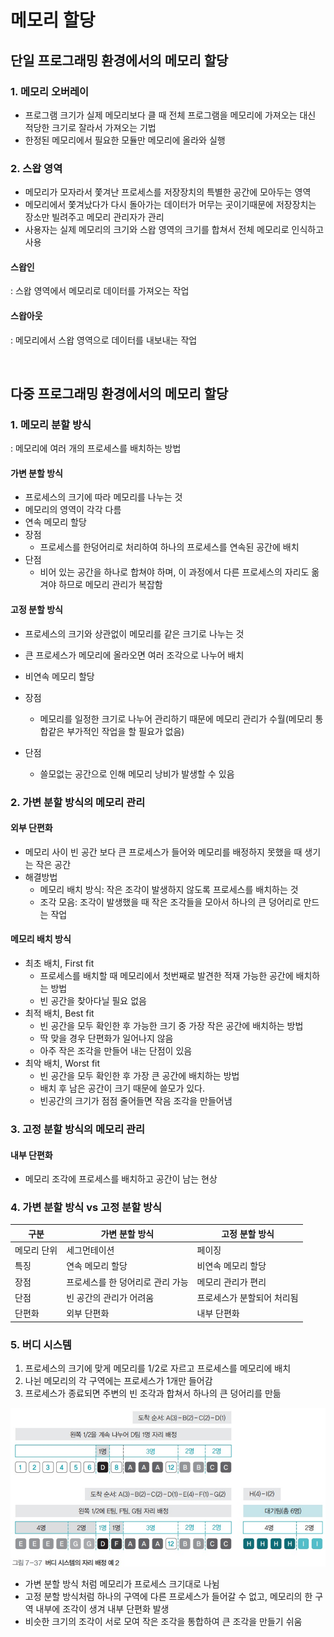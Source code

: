 # 메모리 할당

## 단일 프로그래밍 환경에서의 메모리 할당

### 1. 메모리 오버레이

- 프로그램 크기가 실제 메모리보다 클 때 전체 프로그램을 메모리에 가져오는 대신 적당한 크기로 잘라서 가져오는 기법
- 한정된 메모리에서 필요한 모듈만 메모리에 올라와 실행

### 2. 스왑 영역

- 메모리가 모자라서 쫓겨난 프로세스를 저장장치의 특별한 공간에 모아두는 영역
- 메모리에서 쫓겨났다가 다시 돌아가는 데이터가 머무는 곳이기때문에 저장장치는 장소만 빌려주고 메모리 관리자가 관리
- 사용자는 실제 메모리의 크기와 스왑 영역의 크기를 합쳐서 전체 메모리로 인식하고 사용

#### 스왑인

: 스왑 영역에서 메모리로 데이터를 가져오는 작업

#### 스왑아웃

: 메모리에서 스왑 영역으로 데이터를 내보내는 작업

<br />

## 다중 프로그래밍 환경에서의 메모리 할당

### 1. 메모리 분할 방식

: 메모리에 여러 개의 프로세스를 배치하는 방법

#### 가변 분할 방식

- 프로세스의 크기에 따라 메모리를 나누는 것
- 메모리의 영역이 각각 다름
- 연속 메모리 할당
- 장점
  - 프로세스를 한덩어리로 처리하여 하나의 프로세스를 연속된 공간에 배치
- 단점
  - 비어 있는 공간을 하나로 합쳐야 하며, 이 과정에서 다른 프로세스의 자리도 옮겨야 하므로 메모리 관리가 복잡함

#### 고정 분할 방식

- 프로세스의 크기와 상관없이 메모리를 같은 크기로 나누는 것

- 큰 프로세스가 메모리에 올라오면 여러 조각으로 나누어 배치
- 비연속 메모리 할당

- 장점
  - 메모리를 일정한 크기로 나누어 관리하기 때문에 메모리 관리가 수월(메모리 통합같은 부가적인 작업을 할 필요가 없음)
- 단점
  - 쓸모없는 공간으로 인해 메모리 낭비가 발생할 수 있음

### 2. 가변 분할 방식의 메모리 관리

#### 외부 단편화

- 메모리 사이 빈 공간 보다 큰 프로세스가 들어와 메모리를 배정하지 못했을 때 생기는 작은 공간
- 해결방법
  - 메모리 배치 방식: 작은 조각이 발생하지 않도록 프로세스를 배치하는 것
  - 조각 모음: 조각이 발생했을 때 작은 조각들을 모아서 하나의 큰 덩어리로 만드는 작업

#### 메모리 배치 방식

- 최초 배치, First fit
  - 프로세스를 배치할 때 메모리에서 첫번째로 발견한 적재 가능한 공간에 배치하는 방법
  - 빈 공간을 찾아다닐 필요 없음
- 최적 배치, Best fit
  - 빈 공간을 모두 확인한 후 가능한 크기 중 가장 작은 공간에 배치하는 방법
  - 딱 맞을 경우 단편화가 일어나지 않음
  - 아주 작은 조각을 만들어 내는 단점이 있음
- 최악 배치, Worst fit
  - 빈 공간을 모두 확인한 후 가장 큰 공간에 배치하는 방법
  - 배치 후 남은 공간이 크기 때문에 쓸모가 있다.
  - 빈공간의 크기가 점점 줄어들면 작음 조각을 만들어냄

### 3. 고정 분할 방식의 메모리 관리

#### 내부 단편화

- 메모리 조각에 프로세스를 배치하고 공간이 남는 현상

### 4. 가변 분할 방식 vs 고정 분할 방식

| 구분        | 가변 분할 방식                   | 고정 분할 방식             |
| ----------- | -------------------------------- | -------------------------- |
| 메모리 단위 | 세그먼테이션                     | 페이징                     |
| 특징        | 연속 메모리 할당                 | 비연속 메모리 할당         |
| 장점        | 프로세스를 한 덩어리로 관리 가능 | 메모리 관리가 편리         |
| 단점        | 빈 공간의 관리가 어려움          | 프로세스가 분할되어 처리됨 |
| 단편화      | 외부 단편화                      | 내부 단편화                |

### 5. 버디 시스템

1. 프로세스의 크기에 맞게 메모리를 1/2로 자르고 프로세스를 메모리에 배치
2. 나뉜 메모리의 각 구역에는 프로세스가 1개만 들어감
3. 프로세스가 종료되면 주변의 빈 조각과 합쳐서 하나의 큰 덩어리를 만듦

![](../img/물리메모리관리_1.png)

- 가변 분할 방식 처럼 메모리가 프로세스 크기대로 나뉨
- 고정 분할 방식처럼 하나의 구역에 다른 프로세스가 들어갈 수 없고, 메모리의 한 구역 내부에 조각이 생겨 내부 단편화 발생
- 비슷한 크기의 조각이 서로 모여 작은 조각을 통합하여 큰 조각을 만들기 쉬움
